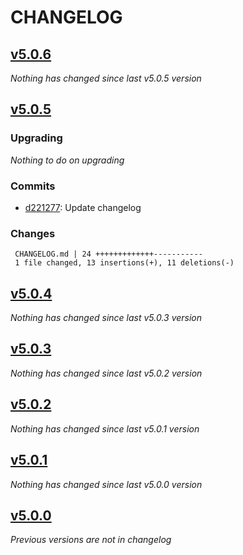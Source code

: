 # CHANGELOG

## [v5.0.6](https://github.com/softspring/account-bundle/releases/tag/v5.0.6)

*Nothing has changed since last v5.0.5 version*

## [v5.0.5](https://github.com/softspring/account-bundle/releases/tag/v5.0.5)

### Upgrading

*Nothing to do on upgrading*

### Commits

- [d221277](https://github.com/softspring/account-bundle/commit/d2212772243c6602474495a36b6402a3a1c03876): Update changelog

### Changes

```
 CHANGELOG.md | 24 +++++++++++++-----------
 1 file changed, 13 insertions(+), 11 deletions(-)
```

## [v5.0.4](https://github.com/softspring/account-bundle/releases/tag/v5.0.4)

*Nothing has changed since last v5.0.3 version*

## [v5.0.3](https://github.com/softspring/account-bundle/releases/tag/v5.0.3)

*Nothing has changed since last v5.0.2 version*

## [v5.0.2](https://github.com/softspring/account-bundle/releases/tag/v5.0.2)

*Nothing has changed since last v5.0.1 version*

## [v5.0.1](https://github.com/softspring/account-bundle/releases/tag/v5.0.1)

*Nothing has changed since last v5.0.0 version*

## [v5.0.0](https://github.com/softspring/account-bundle/releases/tag/v5.0.0)

*Previous versions are not in changelog*
